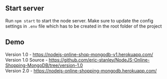 ## Start server

Run `npm start` to start the node server. Make sure to update the config settings in `.env` file which has to be created in the root folder of the project

## Demo
Version 1.0 - https://nodejs-online-shop-mongodb-v1.herokuapp.com/
<br />
Version 1.0 Source - https://github.com/eric-stanley/NodeJS-Online-Shopping-MongoDB/tree/version-1.0
<br />
Version 2.0 - https://nodejs-online-shopping-mongodb.herokuapp.com/